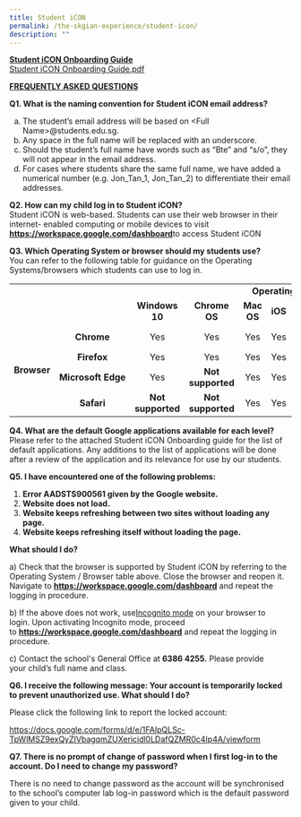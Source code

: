 ```yaml
---
title: Student iCON
permalink: /the-skgian-experience/student-icon/
description: ""
---
```




<p><strong><u>Student iCON Onboarding Guide<br /></u></strong><a href="/files/Student%20iCON%20Onboarding%20Guide.pdf" target="_blank" rel="noopener">Student iCON Onboarding Guide.pdf</a></p>
<p><strong><u>FREQUENTLY ASKED QUESTIONS</u></strong></p>
<p><strong>Q1. What is the naming convention for Student iCON email address?</strong></p>
<ol style="list-style-type: lower-alpha;">
<li>The student&rsquo;s email address will be based on &lt;Full Name&gt;@students.edu.sg.</li>
<li>Any space in the full name will be replaced with an underscore.</li>
<li>Should the student&rsquo;s full name have words such as &ldquo;Bte&rdquo; and &ldquo;s/o&rdquo;, they will not appear in the email address.</li>
<li>For cases where students share the same full name, we have added a numerical number (e.g. Jon_Tan_1, Jon_Tan_2) to differentiate their email addresses.</li>
</ol>
<p><strong>Q2. How can my child log in to Student iCON?<br /></strong>Student iCON is web-based. Students can use their web browser in their internet- enabled computing or mobile devices to visit <a href="https://workspace.google.com/dashboard" target="_blank" rel="noopener"><strong>https://workspace.google.com/dashboard</strong></a>to access Student iCON</p>
<p><strong>Q3. Which Operating System or browser should my students use?<br /></strong>You can refer to the following table for guidance on the Operating Systems/browsers which students can use to log in.</p>
<table>
<tbody>
<tr class="">
<td class="" colspan="2" rowspan="2" width="200">&nbsp;</td>
<td class="" style="text-align: center;" colspan="6" width="669"><strong class=""><span class="">Operating System</span></strong></td>
</tr>
<tr class="">
<td class="" style="text-align: center;" width="76"><strong class=""><span class="">Windows 10</span></strong></td>
<td class="" style="text-align: center;" width="76"><strong class=""><span class="">Chrome OS</span></strong></td>
<td class="" style="text-align: center;" width="62"><strong class=""><span class="">Mac OS</span></strong></td>
<td class="" style="text-align: center;" width="52"><strong class=""><span class="">iOS</span></strong></td>
<td class="" style="text-align: center;" width="76"><strong class=""><span class="">iPadOS</span></strong></td>
<td class="" style="text-align: center;" width="75"><strong class=""><span class="">Android</span></strong></td>
</tr>
<tr class="">
<td class="" style="text-align: center;" rowspan="4" width="19"><strong class=""><span class="">Browser</span></strong></td>
<td class="" style="text-align: center;" width="56"><strong class=""><span class="">Chrome</span></strong></td>
<td class="" style="text-align: center;" width="76"><span class="">Yes</span></td>
<td class="" style="text-align: center;" width="76"><span class="">Yes</span></td>
<td class="" style="text-align: center;" width="62"><span class="">Yes</span></td>
<td class="" style="text-align: center;" width="52"><span class="">Yes</span></td>
<td class="" style="text-align: center;" width="76"><span class="">Yes</span></td>
<td class="" style="text-align: center;"><strong class=""><span class="">Not available until&nbsp;after&nbsp;mass&nbsp;rollout</span></strong></td>
</tr>
<tr class="">
<td class="" style="text-align: center;" width="56"><strong class=""><span class="">Firefox</span></strong></td>
<td class="" style="text-align: center;" width="76"><span class="">Yes</span></td>
<td class="" style="text-align: center;" width="76"><span class="">Yes</span></td>
<td class="" style="text-align: center;" width="62"><span class="">Yes</span></td>
<td class="" style="text-align: center;" width="52"><span class="">Yes</span></td>
<td class="" style="text-align: center;" width="76"><span class="">Yes</span></td>
<td class="" style="text-align: center;" width="75"><span class="">Yes</span></td>
</tr>
<tr class="">
<td class="" style="text-align: center;" width="56"><strong class=""><span class="">Microsoft&nbsp;Edge</span></strong></td>
<td class="" style="text-align: center;" width="76"><span class="">Yes</span></td>
<td class="" style="text-align: center;"><strong class=""><span class="">Not supported</span></strong></td>
<td class="" style="text-align: center;" width="62"><span class="">Yes</span></td>
<td class="" style="text-align: center;" width="52"><span class="">Yes</span></td>
<td class="" style="text-align: center;"><strong class=""><span class="">Not supported</span></strong></td>
<td class="" style="text-align: center;" width="75"><span class="">Yes</span></td>
</tr>
<tr class="">
<td class="" style="text-align: center;" width="56"><strong class=""><span class="">Safari</span></strong></td>
<td class="" style="text-align: center;"><strong class=""><span class="">Not supported</span></strong></td>
<td class="" style="text-align: center;"><strong class=""><span class="">Not supported</span></strong></td>
<td class="" style="text-align: center;" width="62"><span class="">Yes</span></td>
<td class="" style="text-align: center;" width="52"><span class="">Yes</span></td>
<td class="" style="text-align: center;" width="76"><span class="">Yes</span></td>
<td class="" style="text-align: center;"><strong class=""><span class="">Not supported</span></strong></td>
</tr>
</tbody>
</table>
<p><strong>Q4. What are the default Google applications available for each level?<br /></strong>Please refer to the attached Student iCON Onboarding guide for the list of default applications. Any additions to the list of applications will be done after a review of the application and its relevance for use by our students.</p>
<p><strong>Q5. I have encountered one of the following problems:</strong></p>
<ol>
<li><strong>Error AADSTS900561 given by the Google website.</strong></li>
<li><strong>Website does not load.</strong></li>
<li><strong>Website keeps refreshing between two sites without loading any page.</strong></li>
<li><strong>Website keeps refreshing itself without loading the page.</strong></li>
</ol>
<p><strong>What should I do?</strong></p>
<p>a)&nbsp;Check that the browser is supported by Student iCON by referring to the Operating System / Browser table above.&nbsp;Close the browser and reopen it. Navigate to&nbsp;<a href="https://workspace.google.com/dashboard" target="_blank" rel="noopener"><strong>https://workspace.google.com/dashboard</strong></a>&nbsp;and repeat the logging in procedure.</p>
<p>b) If the above does not work, use<u>Incognito mode</u>&nbsp;on your browser to login.&nbsp;Upon activating Incognito mode, proceed to&nbsp;<a href="https://workspace.google.com/dashboard" target="_blank" rel="noopener"><strong>https://workspace.google.com/dashboard</strong></a>&nbsp;and repeat the logging in procedure.</p>
<p>c) Contact the school's General Office at&nbsp;<strong>6386 4255</strong><strong>.</strong>&nbsp;Please provide your&nbsp;child&rsquo;s&nbsp;full name&nbsp;and&nbsp;class.</p>
<p><strong>Q6. I receive the following message:&nbsp;Your account is temporarily locked to prevent unauthorized use. What should I do?</strong></p>
<p>Please click the following link to report the locked account:</p>
<p><a href="https://docs.google.com/forms/d/e/1FAIpQLSc-TpWlMSZ9exQyZIVbagqmZUXericidl0LDafQZMR0c4Ip4A/viewform" target="_blank" rel="noopener">https://docs.google.com/forms/d/e/1FAIpQLSc-TpWlMSZ9exQyZIVbagqmZUXericidl0LDafQZMR0c4Ip4A/viewform</a></p>
<p><strong>Q7. There is no prompt of change of password when I first log-in to the account. Do I need to change my password?</strong></p>
<p>There is no need to change password as the account will be synchronised to the school&rsquo;s computer lab log-in password which is the default password given to your child.</p>